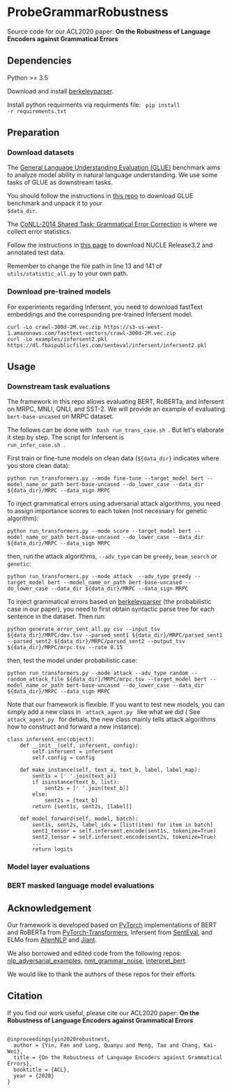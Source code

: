 # ProbeGrammarRobustness
Source code for our ACL2020 paper: **On the Robustness of Language Encoders against Grammatical Errors**

## Dependencies
Python >= 3.5

Download and install [berkeleyparser](https://github.com/slavpetrov/berkeleyparser).

Install python requirments via requirments file: <code> pip install -r requirements.txt </code>

## Preparation
### Download datasets
The [General Language Understanding Evaluation (GLUE)](https://gluebenchmark.com) benchmark aims to analyze model ability in natural language understanding. We use some tasks of GLUE as downstream tasks.

You should follow the instructions in [this repo](https://github.com/nyu-mll/GLUE-baselines) to download GLUE benchmark and unpack it to your <code> $data_dir</code>. 

The [CoNLL-2014 Shared Task: Grammatical Error Correction](comp.nus.edu.sg/~nlp/conll14st.html) is where we collect error statistics.

Follow the instructions in [this page](comp.nus.edu.sg/~nlp/conll14st.html)
to download NUCLE Release3.2 and annotated test data.

Remember to change the file path in line 13 and 141 of <code> utils/statistic_all.py</code> to your own path.

### Download pre-trained models
For experiments regarding Infersent, you need to download fastText embeddings and the corresponding pre-trained Infersent model.

<pre><code>curl -Lo crawl-300d-2M.vec.zip https://s3-us-west-1.amazonaws.com/fasttext-vectors/crawl-300d-2M.vec.zip
curl -Lo examples/infersent2.pkl https://dl.fbaipublicfiles.com/senteval/infersent/infersent2.pkl
</code></pre>

## Usage
### Downstream task evaluations
The framework in this repo allows evaluating BERT, RoBERTa, and Infersent on MRPC, MNLI, QNLI, and SST-2. We will provide an example of evaluating <code>bert-base-uncased</code> on MRPC dataset.

The follows can be done with
<code> bash run_trans_case.sh </code>. But let's elaborate it step by step. The script for Infersent is <code> run_infer_case.sh </code>.

First train or fine-tune models on clean data (<code>${data_dir}</code> indicates where you store clean data):

<pre><code>python run_transformers.py --mode fine-tune --target_model bert --model_name_or_path bert-base-uncased --do_lower_case --data_dir ${data_dir}/MRPC --data_sign MRPC
</code></pre>

To inject grammatical errors using adversarial attack algorithms, you need to assign importance scores to each token (not necessary for genetic algorithm):
<pre><code>python run_transformers.py --mode score --target_model bert --model_name_or_path bert-base-uncased --do_lower_case --data_dir ${data_dir}/MRPC --data_sign MRPC
</code></pre>

then, run the attack algorithms, <code>--adv_type</code> can be <code>greedy</code>, <code>beam_search</code> or <code>genetic</code>:
<pre><code>python run_transformers.py --mode attack  --adv_type greedy --target_model bert --model_name_or_path bert-base-uncased --do_lower_case --data_dir ${data_dir}/MRPC --data_sign MRPC
</code></pre>

To inject grammatical errors based on [berkeleyparser](https://github.com/slavpetrov/berkeleyparser) (the probabilistic case in our paper), you need to first obtain syntactic parse tree for each sentence in the dataset. Then run:
<pre><code>python generate_error_sent_all.py csv --input_tsv ${data_dir}/MRPC/dev.tsv --parsed_sent1 ${data_dir}/MRPC/parsed_sent1 --parsed_sent2 ${data_dir}/MRPC/parsed_sent2 --output_tsv ${data_dir}/MRPC/mrpc.tsv --rate 0.15
</code></pre>

then, test the model under probabilistic case:
<pre><code>python run_transformers.py --mode attack --adv_type random --random_attack_file ${data_dir}/MRPC/mrpc.tsv --target_model bert --model_name_or_path bert-base-uncased --do_lower_case --data_dir ${data_dir}/MRPC --data_sign MRPC 
</code></pre>

Note that our framework is flexible. If you want to test new models, you can simply add a new class in <code> attack_agent.py </code> like what we did ( See <code> attack_agent.py </code> for detials, the new class mainly tells attack algorithms how to construct and forward a new instance):
<pre><code>class infersent_enc(object):
    def __init__(self, infersent, config):
        self.infersent = infersent
        self.config = config

    def make_instance(self, text_a, text_b, label, label_map):
        sent1s = [' '.join(text_a)]
        if isinstance(text_b, list):
            sent2s = [' '.join(text_b)]
        else:
            sent2s = [text_b]
        return [sent1s, sent2s, [label]]

    def model_forward(self, model, batch):
        sent1s, sent2s, label_ids = [list(item) for item in batch]
        sent1_tensor = self.infersent.encode(sent1s, tokenize=True)
        sent2_tensor = self.infersent.encode(sent2s, tokenize=True)
        ...
        return logits
</code></pre>


### Model layer evaluations
### BERT masked language model evaluations

## Acknowledgement
Our framework is developed based on [PyTorch](https://github.com/pytorch/pytorch) implementations of BERT and RoBERTa from [PyTorch-Transformers](https://github.com/huggingface/transformers), Infersent from [SentEval](https://github.com/facebookresearch/SentEval), and ELMo from [AllenNLP](https://github.com/allenai/allennlp) and [Jiant](https://github.com/nyu-mll/jiant).

We also borrowed and edited code from the following repos:
[nlp_adversarial_examples](https://github.com/nesl/nlp_adversarial_examples), 
[nmt_grammar_noise](https://bitbucket.org/antonis/nmt-grammar-noise), 
[interpret_bert](https://github.com/ganeshjawahar/interpret_bert).

We would like to thank the authors of these repos for their efforts.
## Citation
If you find our work useful, please cite our ACL2020 paper:
**On the Robustness of Language Encoders against Grammatical Errors**
<pre><code>
@inproceedings{yin2020robustnest,
  author = {Yin, Fan and Long, Quanyu and Meng, Tao and Chang, Kai-Wei},
  title = {On the Robustness of Language Encoders against Grammatical Errors},
  booktitle = {ACL},
  year = {2020}
}
</code></pre>
